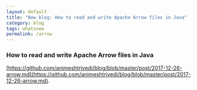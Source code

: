 ```yaml
---
layout: default
title: "New blog: How to read and write Apache Arrow files in Java"
category: blog
tags: whatsnew
permalink: /arrow
---
```

### How to read and write Apache Arrow files in Java

[https://github.com/animeshtrivedi/blog/blob/master/post/2017-12-26-arrow.md](https://github.com/animeshtrivedi/blog/blob/master/post/2017-12-26-arrow.md).
